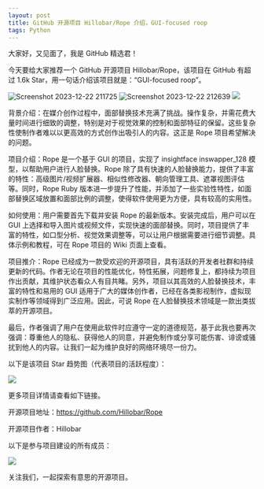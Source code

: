 ```yaml
---
layout: post
title: GitHub 开源项目 Hillobar/Rope 介绍，GUI-focused roop
tags: Python
---
```


大家好，又见面了，我是 GitHub 精选君！

今天要给大家推荐一个 GitHub 开源项目 Hillobar/Rope，该项目在 GitHub 有超过 1.6k Star，用一句话介绍该项目就是：“GUI-focused roop”。


![Screenshot 2023-12-22 211725](https://github.com/Hillobar/Rope/assets/63615199/97a57957-fb30-4329-b8f6-adbfa96203ab)
![Screenshot 2023-12-22 212639](https://github.com/Hillobar/Rope/assets/63615199/384fd63a-b870-4714-a137-d27e31560433)
![](https://github.com/Hillobar/Rope/assets/63615199/3e3505db-bc76-48df-b8ac-1e7e86c8d751)



背景介绍：在媒介创作过程中，面部替换技术充满了挑战。操作复杂，并需花费大量时间进行细致的调整，特别是对于视觉效果的控制和面部特征的保留。这些复杂性使制作者难以以更高效的方式创作出吸引人的内容。这正是 Rope 项目希望解决的问题。

项目介绍：Rope 是一个基于 GUI 的项目，实现了 insightface inswapper_128 模型，以帮助用户进行人脸替换。Rope 除了具有快速的人脸替换能力，提供了丰富的特性：高级图片/视频扩展器、相似性修改器、朝向管理工具、遮罩视图评估等。同时，Rope Ruby 版本进一步提升了性能，并添加了一些实验性特性，如面部替换区域放置和面部比例的调整，使得软件使用更为方便，具有较高的实用性。

如何使用：用户需要首先下载并安装 Rope 的最新版本。安装完成后，用户可以在 GUI 上选择和导入图片或视频文件，实现快速的面部替换。同时，项目提供了丰富的特性，如口型分析、视觉效果调整等，可以让用户根据需要进行细节调整。具体示例和教程，可在 Rope 项目的 Wiki 页面上查看。

项目推介：Rope 已经成为一款受欢迎的开源项目，具有活跃的开发者社群和持续更新的代码。作者无论在项目的性能优化，特性拓展，问题修复上，都持续为项目作出贡献，其维护状态看众人有目共睹。另外，项目以其高效的人脸替换技术，丰富的特性和易用的 GUI 适用于广大的媒体创作者，已经在各类影视制作，虚拟现实制作等领域得到广泛应用。因此，可说 Rope 在人脸替换技术领域是一款出类拔萃的开源项目。

最后，作者强调了用户在使用此软件时应遵守一定的道德规范，基于此我也要再次强调：尊重他人的隐私、获得他人的同意，并避免制作或分享可能伤害、诽谤或骚扰到他人的内容。让我们一起为维护良好的网络环境尽一份力。


以下是该项目 Star 趋势图（代表项目的活跃程度）：

![](https://api.star-history.com/svg?repos=Hillobar/Rope&type=Timeline)

更多项目详情请查看如下链接。

开源项目地址：https://github.com/Hillobar/Rope 

开源项目作者：Hillobar

以下是参与项目建设的所有成员：

![](https://contrib.rocks/image?repo=Hillobar/Rope)

关注我们，一起探索有意思的开源项目。

